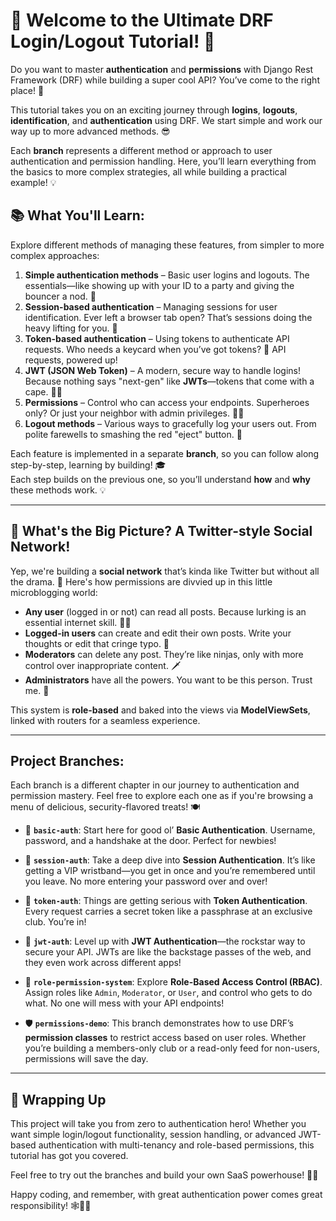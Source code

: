 # 🎉 Welcome to the Ultimate DRF Login/Logout Tutorial! 🚀

Do you want to master **authentication** and **permissions** with Django Rest Framework (DRF) while building a super cool API? You’ve come to the right place! 🐍

This tutorial takes you on an exciting journey through **logins**, **logouts**, **identification**, and **authentication** using DRF. We start simple and work our way up to more advanced methods. 😎

Each **branch** represents a different method or approach to user authentication and permission handling. Here, you’ll learn everything from the basics to more complex strategies, all while building a practical example! 💡

## 📚 What You'll Learn:

Explore different methods of managing these features, from simpler to more complex approaches:

1. **Simple authentication methods** – Basic user logins and logouts. The essentials—like showing up with your ID to a party and giving the bouncer a nod. 🪪
2. **Session-based authentication** – Managing sessions for user identification. Ever left a browser tab open? That’s sessions doing the heavy lifting for you. 🍪
3. **Token-based authentication** – Using tokens to authenticate API requests. Who needs a keycard when you’ve got tokens? 🔑 API requests, powered up!
4. **JWT (JSON Web Token)** – A modern, secure way to handle logins! Because nothing says "next-gen" like **JWTs**—tokens that come with a cape. 🦸‍♂️
5. **Permissions** – Control who can access your endpoints. Superheroes only? Or just your neighbor with admin privileges. 🦸‍♀️
6. **Logout methods** – Various ways to gracefully log your users out. From polite farewells to smashing the red "eject" button. 👋

Each feature is implemented in a separate **branch**, so you can follow along step-by-step, learning by building! 🎓  
Each step builds on the previous one, so you’ll understand **how** and **why** these methods work. 💡

---

## 🚀 What's the Big Picture? A Twitter-style Social Network!

Yep, we're building a **social network** that’s kinda like Twitter but without all the drama. 🎉 Here's how permissions are divvied up in this little microblogging world:

- **Any user** (logged in or not) can read all posts. Because lurking is an essential internet skill. 🕵️‍♂️
- **Logged-in users** can create and edit their own posts. Write your thoughts or edit that cringe typo. 📝
- **Moderators** can delete any post. They’re like ninjas, only with more control over inappropriate content. 🗡️
- **Administrators** have all the powers. You want to be this person. Trust me. 👑

This system is **role-based** and baked into the views via **ModelViewSets**, linked with routers for a seamless experience.

---

## Project Branches:

Each branch is a different chapter in our journey to authentication and permission mastery. Feel free to explore each one as if you're browsing a menu of delicious, security-flavored treats! 🍽️

- 🏁 **`basic-auth`**: Start here for good ol’ **Basic Authentication**. Username, password, and a handshake at the door. Perfect for newbies!

- 🍪 **`session-auth`**: Take a deep dive into **Session Authentication**. It’s like getting a VIP wristband—you get in once and you’re remembered until you leave. No more entering your password over and over!

- 🔑 **`token-auth`**: Things are getting serious with **Token Authentication**. Every request carries a secret token like a passphrase at an exclusive club. You’re in!

- 🤘 **`jwt-auth`**: Level up with **JWT Authentication**—the rockstar way to secure your API. JWTs are like the backstage passes of the web, and they even work across different apps!

- 🎯 **`role-permission-system`**: Explore **Role-Based Access Control (RBAC)**. Assign roles like `Admin`, `Moderator`, or `User`, and control who gets to do what. No one will mess with your API endpoints!

- 🛡️ **`permissions-demo`**: This branch demonstrates how to use DRF’s **permission classes** to restrict access based on user roles. Whether you’re building a members-only club or a read-only feed for non-users, permissions will save the day.


---

## 🎉 Wrapping Up

This project will take you from zero to authentication hero! Whether you want simple login/logout functionality, session handling, or advanced JWT-based authentication with multi-tenancy and role-based permissions, this tutorial has got you covered. 

Feel free to try out the branches and build your own SaaS powerhouse! 💪✨

Happy coding, and remember, with great authentication power comes great responsibility! 🕸️🦸‍♂️


  
